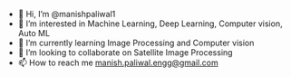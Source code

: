 - 👋 Hi, I’m @manishpaliwal1
- 👀 I’m interested in Machine Learning, Deep Learning, Computer vision, Auto ML
- 🌱 I’m currently learning Image Processing and Computer vision
- 💞️ I’m looking to collaborate on Satellite Image Processing
- 📫 How to reach me manish.paliwal.engg@gmail.com

<!---
manishpaliwal1/manishpaliwal1 is a ✨ special ✨ repository because its `README.md` (this file) appears on your GitHub profile.
You can click the Preview link to take a look at your changes.
--->
